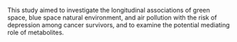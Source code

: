 This study aimed to investigate the longitudinal associations of green space, blue space natural environment, and air pollution with the risk of depression among cancer survivors, and to examine the potential mediating role of metabolites. 
